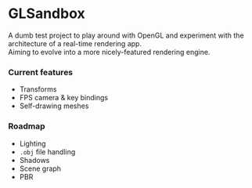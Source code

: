 GLSandbox
=========

A dumb test project to play around with OpenGL and experiment with the architecture of a real-time rendering app.  
Aiming to evolve into a more nicely-featured rendering engine.  

### Current features

* Transforms
* FPS camera & key bindings
* Self-drawing meshes

### Roadmap

* Lighting
* `.obj` file handling
* Shadows
* Scene graph
* PBR
